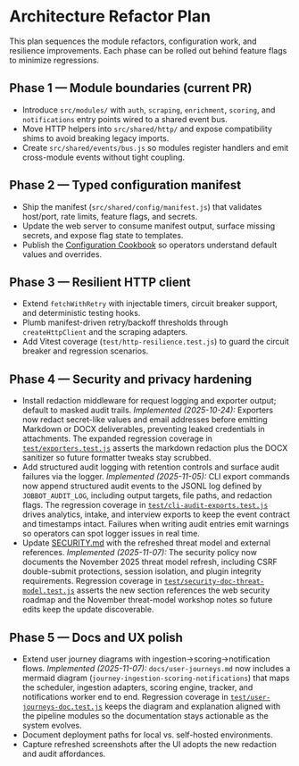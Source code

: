 # Architecture Refactor Plan

This plan sequences the module refactors, configuration work, and resilience improvements. Each phase
can be rolled out behind feature flags to minimize regressions.

## Phase 1 — Module boundaries (current PR)

- Introduce `src/modules/` with `auth`, `scraping`, `enrichment`, `scoring`, and `notifications` entry
  points wired to a shared event bus.
- Move HTTP helpers into `src/shared/http/` and expose compatibility shims to avoid breaking legacy
  imports.
- Create `src/shared/events/bus.js` so modules register handlers and emit cross-module events without
  tight coupling.

## Phase 2 — Typed configuration manifest

- Ship the manifest (`src/shared/config/manifest.js`) that validates host/port, rate limits, feature
  flags, and secrets.
- Update the web server to consume manifest output, surface missing secrets, and expose flag state to
  templates.
- Publish the [Configuration Cookbook](../configuration-cookbook.md) so operators understand default
  values and overrides.

## Phase 3 — Resilient HTTP client

- Extend `fetchWithRetry` with injectable timers, circuit breaker support, and deterministic testing
  hooks.
- Plumb manifest-driven retry/backoff thresholds through `createHttpClient` and the scraping adapters.
- Add Vitest coverage (`test/http-resilience.test.js`) to guard the circuit breaker and regression
  scenarios.

## Phase 4 — Security and privacy hardening

- Install redaction middleware for request logging and exporter output; default to masked audit trails.
  _Implemented (2025-10-24):_ Exporters now redact secret-like values and email addresses before
  emitting Markdown or DOCX deliverables, preventing leaked credentials in attachments. The expanded
  regression coverage in [`test/exporters.test.js`](../../test/exporters.test.js) asserts the
  markdown redaction plus the DOCX sanitizer so future formatter tweaks stay scrubbed.
- Add structured audit logging with retention controls and surface audit failures via the logger.
  _Implemented (2025-11-05):_ CLI export commands now append structured audit
  events to the JSONL log defined by `JOBBOT_AUDIT_LOG`, including output
  targets, file paths, and redaction flags. The regression coverage in
  [`test/cli-audit-exports.test.js`](../../test/cli-audit-exports.test.js)
  drives analytics, intake, and interview exports to keep the event contract
  and timestamps intact. Failures when writing audit entries emit warnings so
  operators can spot logger issues in real time.
- Update [SECURITY.md](../../SECURITY.md) with the refreshed threat model and external references.
  _Implemented (2025-11-07):_ The security policy now documents the
  November 2025 threat model refresh, including CSRF double-submit
  protections, session isolation, and plugin integrity requirements.
  Regression coverage in
  [`test/security-doc-threat-model.test.js`](../../test/security-doc-threat-model.test.js)
  asserts the new section references the web security roadmap and the
  November threat-model workshop notes so future edits keep the update
  discoverable.

## Phase 5 — Docs and UX polish

- Extend user journey diagrams with ingestion→scoring→notification flows.
  _Implemented (2025-11-07):_ `docs/user-journeys.md` now includes a
  mermaid diagram (`journey-ingestion-scoring-notifications`) that maps the
  scheduler, ingestion adapters, scoring engine, tracker, and notifications
  worker end to end. Regression coverage in
  [`test/user-journeys-doc.test.js`](../../test/user-journeys-doc.test.js)
  keeps the diagram and explanation aligned with the pipeline modules so the
  documentation stays actionable as the system evolves.
- Document deployment paths for local vs. self-hosted environments.
- Capture refreshed screenshots after the UI adopts the new redaction and audit affordances.
